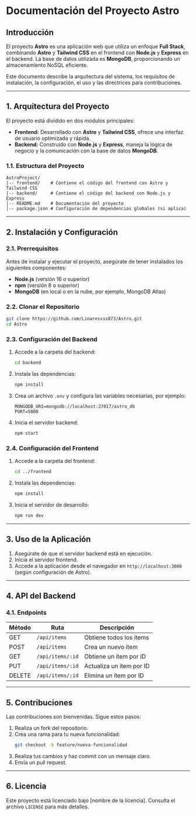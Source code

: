 # Documentación del Proyecto Astro

## Introducción
El proyecto **Astro** es una aplicación web que utiliza un enfoque **Full Stack**, combinando **Astro** y **Tailwind CSS** en el frontend con **Node.js** y **Express** en el backend. La base de datos utilizada es **MongoDB**, proporcionando un almacenamiento NoSQL eficiente. 

Este documento describe la arquitectura del sistema, los requisitos de instalación, la configuración, el uso y las directrices para contribuciones.

---

## 1. Arquitectura del Proyecto
El proyecto está dividido en dos módulos principales:

- **Frontend:** Desarrollado con **Astro** y **Tailwind CSS**, ofrece una interfaz de usuario optimizada y rápida.
- **Backend:** Construido con **Node.js** y **Express**, maneja la lógica de negocio y la comunicación con la base de datos **MongoDB**.

### 1.1. Estructura del Proyecto
```
AstroProject/
│-- frontend/    # Contiene el código del frontend con Astro y Tailwind CSS
│-- backend/     # Contiene el código del backend con Node.js y Express
│-- README.md    # Documentación del proyecto
│-- package.json # Configuración de dependencias globales (si aplica)
```

---

## 2. Instalación y Configuración
### 2.1. Prerrequisitos
Antes de instalar y ejecutar el proyecto, asegúrate de tener instalados los siguientes componentes:
- **Node.js** (versión 16 o superior)
- **npm** (versión 8 o superior)
- **MongoDB** (en local o en la nube, por ejemplo, MongoDB Atlas)

### 2.2. Clonar el Repositorio
```bash
git clone https://github.com/Linaressss073/Astro.git
cd Astro
```

### 2.3. Configuración del Backend
1. Accede a la carpeta del backend:
   ```bash
   cd backend
   ```
2. Instala las dependencias:
   ```bash
   npm install
   ```
3. Crea un archivo `.env` y configura las variables necesarias, por ejemplo:
   ```env
   MONGODB_URI=mongodb://localhost:27017/astro_db
   PORT=5000
   ```
4. Inicia el servidor backend:
   ```bash
   npm start
   ```

### 2.4. Configuración del Frontend
1. Accede a la carpeta del frontend:
   ```bash
   cd ../frontend
   ```
2. Instala las dependencias:
   ```bash
   npm install
   ```
3. Inicia el servidor de desarrollo:
   ```bash
   npm run dev
   ```

---

## 3. Uso de la Aplicación
1. Asegúrate de que el servidor backend está en ejecución.
2. Inicia el servidor frontend.
3. Accede a la aplicación desde el navegador en `http://localhost:3000` (según configuración de Astro).

---

## 4. API del Backend
### 4.1. Endpoints
| Método | Ruta              | Descripción |
|--------|------------------|-------------|
| GET    | `/api/items`     | Obtiene todos los ítems |
| POST   | `/api/items`     | Crea un nuevo ítem |
| GET    | `/api/items/:id` | Obtiene un ítem por ID |
| PUT    | `/api/items/:id` | Actualiza un ítem por ID |
| DELETE | `/api/items/:id` | Elimina un ítem por ID |

---

## 5. Contribuciones
Las contribuciones son bienvenidas. Sigue estos pasos:
1. Realiza un fork del repositorio.
2. Crea una rama para tu nueva funcionalidad:
   ```bash
   git checkout -b feature/nueva-funcionalidad
   ```
3. Realiza tus cambios y haz commit con un mensaje claro.
4. Envía un pull request.

---

## 6. Licencia
Este proyecto está licenciado bajo [nombre de la licencia]. Consulta el archivo `LICENSE` para más detalles.
